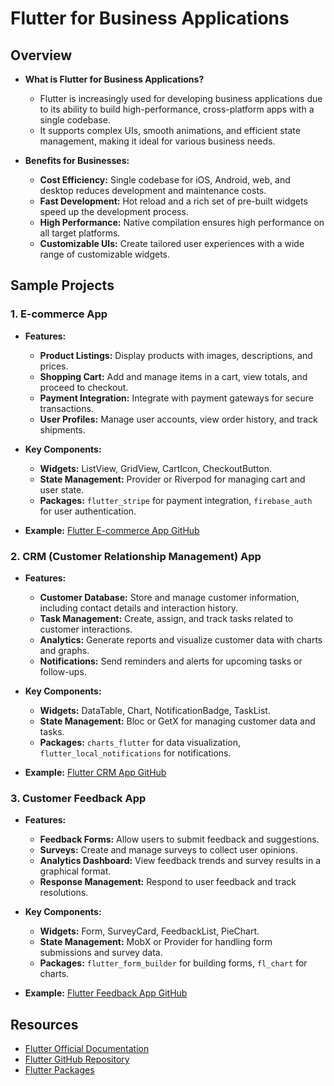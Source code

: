 # Flutter for Business Applications

## Overview
- **What is Flutter for Business Applications?**
  - Flutter is increasingly used for developing business applications due to its ability to build high-performance, cross-platform apps with a single codebase.
  - It supports complex UIs, smooth animations, and efficient state management, making it ideal for various business needs.

- **Benefits for Businesses:**
  - **Cost Efficiency:** Single codebase for iOS, Android, web, and desktop reduces development and maintenance costs.
  - **Fast Development:** Hot reload and a rich set of pre-built widgets speed up the development process.
  - **High Performance:** Native compilation ensures high performance on all target platforms.
  - **Customizable UIs:** Create tailored user experiences with a wide range of customizable widgets.

## Sample Projects

### 1. **E-commerce App**
- **Features:**
  - **Product Listings:** Display products with images, descriptions, and prices.
  - **Shopping Cart:** Add and manage items in a cart, view totals, and proceed to checkout.
  - **Payment Integration:** Integrate with payment gateways for secure transactions.
  - **User Profiles:** Manage user accounts, view order history, and track shipments.

- **Key Components:**
  - **Widgets:** ListView, GridView, CartIcon, CheckoutButton.
  - **State Management:** Provider or Riverpod for managing cart and user state.
  - **Packages:** `flutter_stripe` for payment integration, `firebase_auth` for user authentication.

- **Example:** [Flutter E-commerce App GitHub](https://github.com/yourusername/flutter-ecommerce-app)

### 2. **CRM (Customer Relationship Management) App**
- **Features:**
  - **Customer Database:** Store and manage customer information, including contact details and interaction history.
  - **Task Management:** Create, assign, and track tasks related to customer interactions.
  - **Analytics:** Generate reports and visualize customer data with charts and graphs.
  - **Notifications:** Send reminders and alerts for upcoming tasks or follow-ups.

- **Key Components:**
  - **Widgets:** DataTable, Chart, NotificationBadge, TaskList.
  - **State Management:** Bloc or GetX for managing customer data and tasks.
  - **Packages:** `charts_flutter` for data visualization, `flutter_local_notifications` for notifications.

- **Example:** [Flutter CRM App GitHub](https://github.com/yourusername/flutter-crm-app)

### 3. **Customer Feedback App**
- **Features:**
  - **Feedback Forms:** Allow users to submit feedback and suggestions.
  - **Surveys:** Create and manage surveys to collect user opinions.
  - **Analytics Dashboard:** View feedback trends and survey results in a graphical format.
  - **Response Management:** Respond to user feedback and track resolutions.

- **Key Components:**
  - **Widgets:** Form, SurveyCard, FeedbackList, PieChart.
  - **State Management:** MobX or Provider for handling form submissions and survey data.
  - **Packages:** `flutter_form_builder` for building forms, `fl_chart` for charts.

- **Example:** [Flutter Feedback App GitHub](https://github.com/yourusername/flutter-feedback-app)

## Resources
- [Flutter Official Documentation](https://flutter.dev/docs)
- [Flutter GitHub Repository](https://github.com/flutter/flutter)
- [Flutter Packages](https://pub.dev/)
